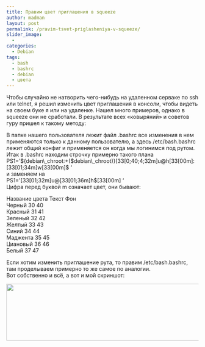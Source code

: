 ```yaml
---
title: Правим цвет приглашения в squeeze
author: madman
layout: post
permalink: /pravim-tsvet-priglasheniya-v-squeeze/
slider_image:
  - 
categories:
  - Debian
tags:
  - bash
  - bashrc
  - debian
  - цвета
---
```

Чтобы случайно не натворить чего-нибудь на удаленном серваке по ssh или telnet, я решил изменить цвет приглашения в консоли, чтобы видеть на своем буке я или на удаленке. Нашел много примеров, однако в squeeze они не сработали. В результате всех &#171;ковыряний&#187; и советов гуру пришел к такому методу:

<!--more-->

  
В папке нашего пользователя лежит файл .bashrc все изменения в нем применяются только к данному пользователю, а здесь /etc/bash.bashrc лежит общий конфиг и применяется он когда мы логинимся под рутом. Итак в .bashrc находим строчку примерно такого плана  
PS1=&#8217;${debian\_chroot:+($debian\_chroot)}[33[0;40;4;32m]u@h[33[00m]:[33[01;34m]w[33[00m]$ &#8216;  
и заменяем на  
PS1='[33[01;32m]u@[33[01;36m]h$[33[00m] &#8216;  
Цифра перед буквой m означает цвет, они бывают:

Название цвета Текст Фон  
Черный 30 40  
Красный 31 41  
Зеленый 32 42  
Желтый 33 43  
Синий 34 44  
Маджента 35 45  
Циановый 36 46  
Белый 37 47

Если хотим изменить приглашение рута, то правим /etc/bash.bashrc, там проделываем примерно то же самое по аналогии.  
Вот собственно и всё, а вот и мой скриншот:

<a href="http://res.cloudinary.com/doam-ru/image/upload/v1409070685/snimok_lhmrec.png" rel="lightbox[427]" title="Правим цвет приглашения в squeeze"><img class="aligncenter size-full wp-image-448" title="snimok" src="http://res.cloudinary.com/doam-ru/image/upload/v1409070685/snimok_lhmrec.png" alt="" width="1217" height="149" /></a>

&nbsp;